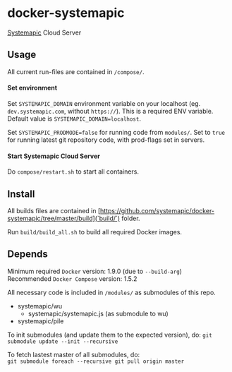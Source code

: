 # docker-systemapic

[Systemapic](https://systemapic.com) Cloud Server

## Usage

All current run-files are contained in `/compose/`. 

#### Set environment

Set `SYSTEMAPIC_DOMAIN` environment variable on your localhost
(eg. `dev.systemapic.com`, without `https://`).
This is a required ENV variable.
Default value is `SYSTEMAPIC_DOMAIN=localhost`.

Set `SYSTEMAPIC_PRODMODE=false` for running code from `modules/`.
Set to `true` for running latest git repository code,
with prod-flags set in servers. 


#### Start Systemapic Cloud Server

Do `compose/restart.sh` to start all containers. 

## Install

All builds files are contained in
[https://github.com/systemapic/docker-systemapic/tree/master/build](`build/`)
folder. 

Run `build/build_all.sh` to build all required Docker images.

## Depends

Minimum required `Docker` version: 1.9.0 (due to `--build-arg`)  
Recommended `Docker Compose` version: 1.5.2  

All necessary code is included in `/modules/` as submodules of this repo.  
 - systemapic/wu  
   - systemapic/systemapic.js (as submodule to wu)  
 - systemapic/pile  

To init submodules (and update them to the expected version), do:
`git submodule update --init --recursive`

To fetch lastest master of all submodules, do:  
`git submodule foreach --recursive git pull origin master`  
